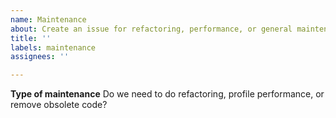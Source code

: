 ```yaml
---
name: Maintenance
about: Create an issue for refactoring, performance, or general maintenance.
title: ''
labels: maintenance
assignees: ''

---
```


**Type of maintenance**
Do we need to do refactoring, profile performance, or remove obsolete code?
